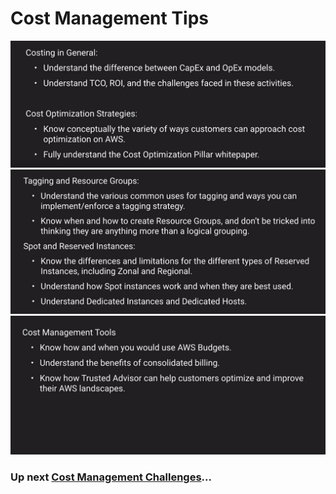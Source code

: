# Cost Management Tips

![Cost mgmtm](../../assets/cost-mgmt-tip-1.png)
![Cost mgmtm](../../assets/cost-mgmt-tip-2.png)
![Cost mgmtm](../../assets/cost-mgmt-tip-3.png)

### Up next [Cost Management Challenges](../cost-management-challenges/README.md)...
